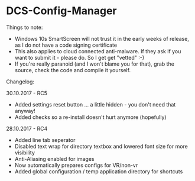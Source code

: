 # DCS-Config-Manager



Things to note:
- Windows 10s SmartScreen will not trust it in the early weeks of release, as I do not have a code signing certificate
- This also applies to cloud connected anti-malware. If they ask if you want to submit it - please do. So I get get "vetted" :-)
- If you're really paranoid (and I won't blame you for that), grab the source, check the code and compile it yourself. 


Changelog:

30.10.2017 - RC5
- Added settings reset button ... a little hidden - you don't need that anyway!
- Added checks so a re-install doesn't hurt anymore (hopefully)

28.10.2017 - RC4
- Added line tab seperator
- Disabled text wrap for directory textbox and lowered font size for more visibility
- Anti-Aliasing enabled for images
- Now automatically prepares configs for VR/non-vr
- Added global configuration / temp application directory for shortcuts

